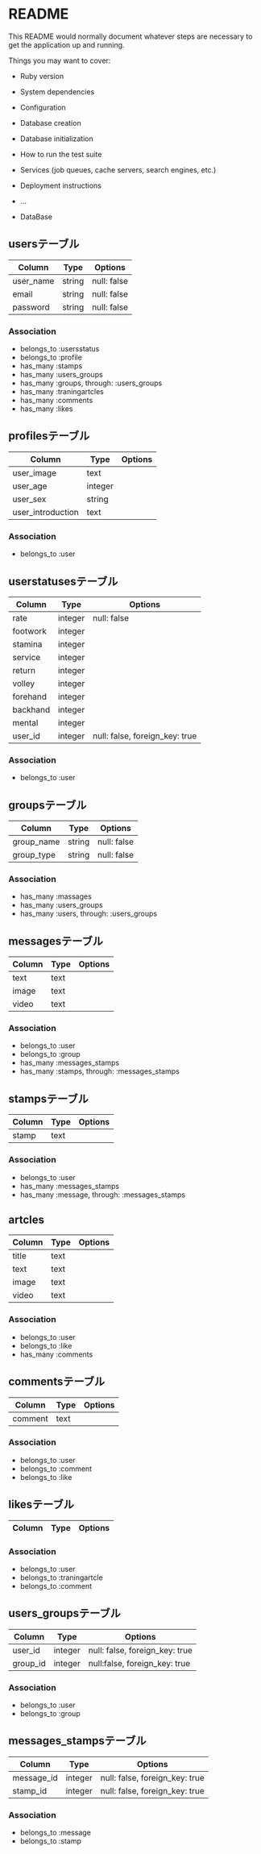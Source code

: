 # README

This README would normally document whatever steps are necessary to get the
application up and running.

Things you may want to cover:

* Ruby version

* System dependencies

* Configuration

* Database creation

* Database initialization

* How to run the test suite

* Services (job queues, cache servers, search engines, etc.)

* Deployment instructions

* ...

* DataBase
## usersテーブル
|Column|Type|Options|
|------|----|-------|
|user_name|string|null: false|
|email|string|null: false|
|password|string|null: false|
### Association
- belongs_to :usersstatus
- belongs_to :profile
- has_many :stamps
- has_many :users_groups
- has_many :groups, through: :users_groups
- has_many :traningartcles
- has_many :comments
- has_many :likes

## profilesテーブル
|Column|Type|Options|
|------|----|-------|
|user_image|text||
|user_age|integer||
|user_sex|string||
|user_introduction|text||
### Association
- belongs_to :user

## userstatusesテーブル
|Column|Type|Options|
|------|----|-------|
|rate|integer|null: false|
|footwork|integer||
|stamina|integer||
|service|integer||
|return|integer||
|volley|integer||
|forehand|integer||
|backhand|integer||
|mental|integer||
|user_id|integer|null: false, foreign_key: true|
### Association
- belongs_to :user

## groupsテーブル
|Column|Type|Options|
|------|----|-------|
|group_name|string|null: false|
|group_type|string|null: false|
### Association
- has_many :massages
- has_many :users_groups
- has_many :users, through: :users_groups

## messagesテーブル
|Column|Type|Options|
|------|----|-------|
|text|text||
|image|text||
|video|text||
### Association
- belongs_to :user
- belongs_to :group
- has_many :messages_stamps
- has_many :stamps, through: :messages_stamps

## stampsテーブル
|Column|Type|Options|
|------|----|-------|
|stamp|text||
### Association
- belongs_to :user
- has_many :messages_stamps
- has_many :message, through: :messages_stamps

## artcles
|Column|Type|Options|
|------|----|-------|
|title|text||
|text|text||
|image|text||
|video|text||
### Association
- belongs_to :user
- belongs_to :like
- has_many :comments


## commentsテーブル
|Column|Type|Options|
|------|----|-------|
|comment|text||
### Association
- belongs_to :user
- belongs_to :comment
- belongs_to :like

## likesテーブル
|Column|Type|Options|
|------|----|-------|
### Association
- belongs_to :user
- belongs_to :traningartcle
- belongs_to :comment

## users_groupsテーブル
|Column|Type|Options|
|------|----|-------|
|user_id|integer|null: false, foreign_key: true|
|group_id|integer|null:false, foreign_key: true|
### Association
- belongs_to :user
- belongs_to :group

## messages_stampsテーブル
|Column|Type|Options|
|------|----|-------|
|message_id|integer|null: false, foreign_key: true|
|stamp_id|integer|null: false, foreign_key: true|
### Association
- belongs_to :message
- belongs_to :stamp
